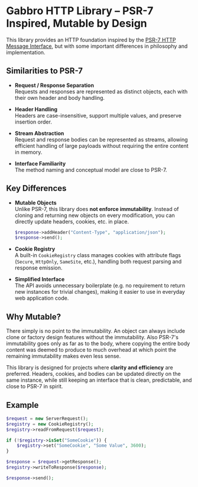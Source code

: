 # Gabbro HTTP Library – PSR-7 Inspired, Mutable by Design

This library provides an HTTP foundation inspired by the [PSR-7 HTTP Message Interface](https://www.php-fig.org/psr/psr-7/), but with some important differences in philosophy and implementation.

## Similarities to PSR-7

- **Request / Response Separation**  
  Requests and responses are represented as distinct objects, each with their own header and body handling.

- **Header Handling**  
  Headers are case-insensitive, support multiple values, and preserve insertion order.

- **Stream Abstraction**  
  Request and response bodies can be represented as streams, allowing efficient handling of large payloads without requiring the entire content in memory.

- **Interface Familiarity**  
  The method naming and conceptual model are close to PSR-7.

## Key Differences

- **Mutable Objects**  
  Unlike PSR-7, this library does **not enforce immutability**. Instead of cloning and returning new objects on every modification, you can directly update headers, cookies, etc. in place.

  ```php
  $response->addHeader("Content-Type", "application/json");
  $response->send();
  ```

- **Cookie Registry**  
  A built-in `CookieRegistry` class manages cookies with attribute flags (`Secure`, `HttpOnly`, `SameSite`, etc.), handling both request parsing and response emission.

- **Simplified Interface**  
  The API avoids unnecessary boilerplate (e.g. no requirement to return new instances for trivial changes), making it easier to use in everyday web application code.

## Why Mutable?

There simply is no point to the immutability. An object can always include clone or factory design features without the immutability. Also PSR-7's immutability goes only as far as to the body, where copying the entire body content was deemed to produce to much overhead at which point the remaining immutability makes even less sense.

This library is designed for projects where **clarity and efficiency** are preferred. Headers, cookies, and bodies can be updated directly on the same instance, while still keeping an interface that is clean, predictable, and close to PSR-7 in spirit.

## Example

```php
$request = new ServerRequest();
$registry = new CookieRegistry();
$registry->readFromRequest($request);

if (!$registry->isSet("SomeCookie")) {
    $registry->set("SomeCookie", "Some Value", 3600);
}

$response = $request->getResponse();
$registry->writeToResponse($response);

$response->send();
```

